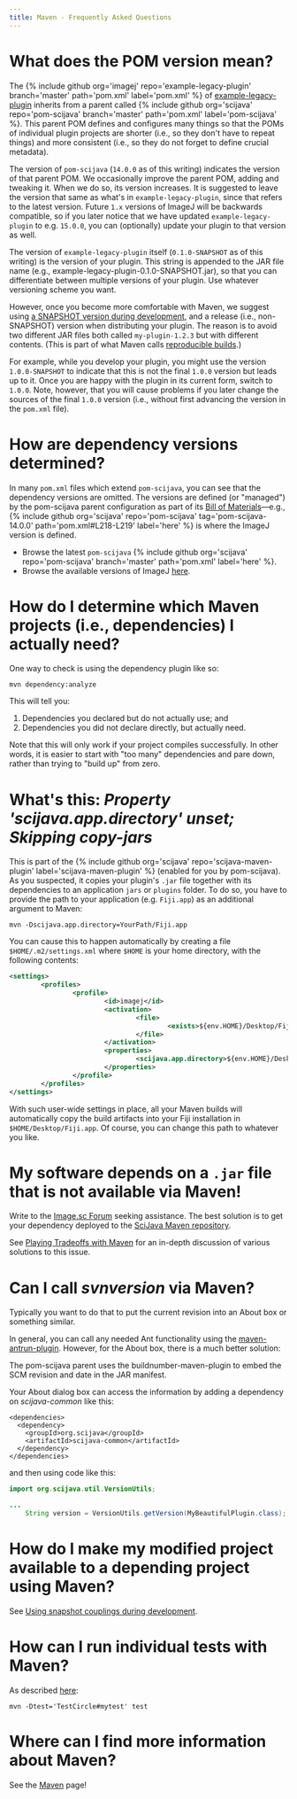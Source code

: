 ```yaml
---
title: Maven - Frequently Asked Questions
---
```


# What does the POM version mean?

The {% include github org='imagej' repo='example-legacy-plugin' branch='master' path='pom.xml' label='pom.xml' %} of [example-legacy-plugin](https://github.com/imagej/example-legacy-plugin/) inherits from a parent called {% include github org='scijava' repo='pom-scijava' branch='master' path='pom.xml' label='pom-scijava' %}. This parent POM defines and configures many things so that the POMs of individual plugin projects are shorter (i.e., so they don't have to repeat things) and more consistent (i.e., so they do not forget to define crucial metadata).

The version of `pom-scijava` (`14.0.0` as of this writing) indicates the version of that parent POM. We occasionally improve the parent POM, adding and tweaking it. When we do so, its version increases. It is suggested to leave the version that same as what's in `example-legacy-plugin`, since that refers to the latest version. Future `1.x` versions of ImageJ will be backwards compatible, so if you later notice that we have updated `example-legacy-plugin` to e.g. `15.0.0`, you can (optionally) update your plugin to that version as well.

The version of `example-legacy-plugin` itself (`0.1.0-SNAPSHOT` as of this writing) is the version of your plugin. This string is appended to the JAR file name (e.g., example-legacy-plugin-0.1.0-SNAPSHOT.jar), so that you can differentiate between multiple versions of your plugin. Use whatever versioning scheme you want.

However, once you become more comfortable with Maven, we suggest using [a SNAPSHOT version during development](http://stackoverflow.com/questions/5901378/what-exactly-is-a-maven-snapshot-and-why-do-we-need-it), and a release (i.e., non-SNAPSHOT) version when distributing your plugin. The reason is to avoid two different JAR files both called `my-plugin-1.2.3` but with different contents. (This is part of what Maven calls [reproducible builds](/develop/architecture#reproducible-builds).)

For example, while you develop your plugin, you might use the version `1.0.0-SNAPSHOT` to indicate that this is not the final `1.0.0` version but leads up to it. Once you are happy with the plugin in its current form, switch to `1.0.0`. Note, however, that you will cause problems if you later change the sources of the final `1.0.0` version (i.e., without first advancing the version in the `pom.xml` file).

# How are dependency versions determined?

In many `pom.xml` files which extend `pom-scijava`, you can see that the dependency versions are omitted. The versions are defined (or "managed") by the pom-scijava parent configuration as part of its [Bill of Materials](/develop/architecture#bill-of-materials)—e.g., {% include github org='scijava' repo='pom-scijava' tag='pom-scijava-14.0.0' path='pom.xml\#L218-L219' label='here' %} is where the ImageJ version is defined.

-   Browse the latest `pom-scijava` {% include github org='scijava' repo='pom-scijava' branch='master' path='pom.xml' label='here' %}.
-   Browse the available versions of ImageJ [here](https://maven.scijava.org/content/groups/public/net/imagej/ij/).

# How do I determine which Maven projects (i.e., dependencies) I actually need?

One way to check is using the dependency plugin like so:

```shell
mvn dependency:analyze
```

This will tell you:

1.  Dependencies you declared but do not actually use; and
2.  Dependencies you did not declare directly, but actually need.

Note that this will only work if your project compiles successfully. In other words, it is easier to start with "too many" dependencies and pare down, rather than trying to "build up" from zero.

# What's this: *Property 'scijava.app.directory' unset; Skipping copy-jars*

This is part of the {% include github org='scijava' repo='scijava-maven-plugin' label='scijava-maven-plugin' %} (enabled for you by pom-scijava). As you suspected, it copies your plugin's `.jar` file together with its dependencies to an application `jars` or `plugins` folder. To do so, you have to provide the path to your application (e.g. `Fiji.app`) as an additional argument to Maven:

```shell
mvn -Dscijava.app.directory=YourPath/Fiji.app
```

You can cause this to happen automatically by creating a file `$HOME/.m2/settings.xml` where `$HOME` is your home directory, with the following contents:

```xml
<settings>
		<profiles>
				<profile>
						<id>imagej</id>
						<activation>
								<file>
										<exists>${env.HOME}/Desktop/Fiji.app</exists>
								</file>
						</activation>
						<properties>
								<scijava.app.directory>${env.HOME}/Desktop/Fiji.app</scijava.app.directory>
						</properties>
				</profile>
		</profiles>
</settings>
```

With such user-wide settings in place, all your Maven builds will automatically copy the build artifacts into your Fiji installation in `$HOME/Desktop/Fiji.app`. Of course, you can change this path to whatever you like.

# My software depends on a `.jar` file that is not available via Maven!

Write to the [Image.sc Forum](http://forum.image.sc/) seeking assistance. The best solution is to get your dependency deployed to the [SciJava Maven repository](/develop/project-management#maven).

See [Playing Tradeoffs with Maven](https://www.cloudbees.com/blog/playing-trade-offs-maven) for an in-depth discussion of various solutions to this issue.

# Can I call *svnversion* via Maven?

Typically you want to do that to put the current revision into an About box or something similar.

In general, you can call any needed Ant functionality using the [maven-antrun-plugin](http://maven.apache.org/plugins/maven-antrun-plugin/). However, for the About box, there is a much better solution:

The pom-scijava parent uses the buildnumber-maven-plugin to embed the SCM revision and date in the JAR manifest.

Your About dialog box can access the information by adding a dependency on *scijava-common* like this:

    <dependencies>
      <dependency>
        <groupId>org.scijava</groupId>
        <artifactId>scijava-common</artifactId>
      </dependency>
    </dependencies>

and then using code like this:
```java
import org.scijava.util.VersionUtils;

...
	String version = VersionUtils.getVersion(MyBeautifulPlugin.class);
```

# How do I make my modified project available to a depending project using Maven?

See [Using snapshot couplings during development](/develop/architecture#using-snapshot-couplings-during-development).

# How can I run individual tests with Maven?

As described [here](http://maven.apache.org/surefire/maven-surefire-plugin/examples/single-test.html):

```shell
mvn -Dtest='TestCircle#mytest' test
```

# Where can I find more information about Maven?

See the [Maven](/develop/maven) page!
